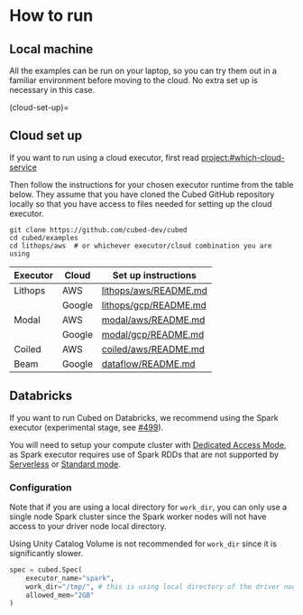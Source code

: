 # How to run

## Local machine

All the examples can be run on your laptop, so you can try them out in a familiar environment before moving to the cloud.
No extra set up is necessary in this case.

(cloud-set-up)=
## Cloud set up

If you want to run using a cloud executor, first read <project:#which-cloud-service>

Then follow the instructions for your chosen executor runtime from the table below. They assume that you have cloned the Cubed GitHub repository locally so that you have access to files needed for setting up the cloud executor.

```shell
git clone https://github.com/cubed-dev/cubed
cd cubed/examples
cd lithops/aws  # or whichever executor/cloud combination you are using
```

| Executor  | Cloud  | Set up instructions                            |
|-----------|--------|------------------------------------------------|
| Lithops   | AWS    | [lithops/aws/README.md](https://github.com/cubed-dev/cubed/blob/main/examples/lithops/aws/README.md) |
|           | Google | [lithops/gcp/README.md](https://github.com/cubed-dev/cubed/blob/main/examples/lithops/gcp/README.md) |
| Modal     | AWS    | [modal/aws/README.md](https://github.com/cubed-dev/cubed/blob/main/examples/modal/aws/README.md)     |
|           | Google | [modal/gcp/README.md](https://github.com/cubed-dev/cubed/blob/main/examples/modal/gcp/README.md)     |
| Coiled    | AWS    | [coiled/aws/README.md](https://github.com/cubed-dev/cubed/blob/main/examples/coiled/aws/README.md)   |
| Beam      | Google | [dataflow/README.md](https://github.com/cubed-dev/cubed/blob/main/examples/dataflow/README.md)       |

## Databricks

If you want to run Cubed on Databricks, we recommend using the Spark executor (experimental stage, see [#499](https://github.com/cubed-dev/cubed/issues/499)).

You will need to setup your compute cluster with [Dedicated Access Mode](https://docs.databricks.com/aws/en/compute/single-user-fgac), as Spark executor requires use of Spark RDDs that are not supported by [Serverless](https://docs.databricks.com/aws/en/compute/serverless/limitations#limitations-overview) or [Standard mode](https://docs.databricks.com/aws/en/compute/access-mode-limitations#standard-access-mode-limitations-on-unity-catalog). 

### Configuration

Note that if you are using a local directory for `work_dir`, you can only use a single node Spark cluster since the Spark worker nodes will not have access to your driver node local directory.

Using Unity Catalog Volume is not recommended for `work_dir` since it is significantly slower.

```py
spec = cubed.Spec(
    executor_name="spark",
    work_dir="/tmp/", # this is using local directory of the driver node, your cluster will need to run in single node
    allowed_mem="2GB"
)
```


